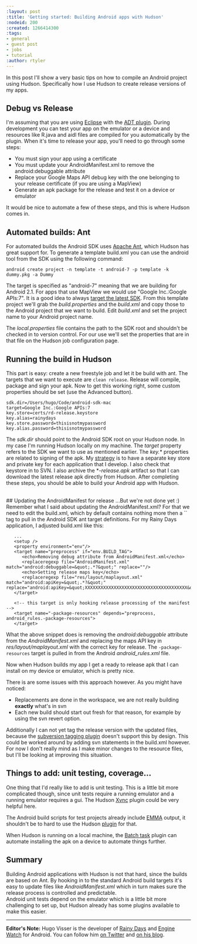 ```yaml
---
:layout: post
:title: 'Getting started: Building Android apps with Hudson'
:nodeid: 200
:created: 1266414300
:tags:
- general
- guest post
- jobs
- tutorial
:author: rtyler
---
```

In this post I'll show a very basic tips on how to compile an Android project using Hudson. Specifically how  I use Hudson to create release versions of my apps.

Debug vs Release
----------------
I'm assuming that you are using <a id="aptureLink_s44SkgAX9H" href="https://en.wikipedia.org/wiki/Eclipse%20%28software%29">Eclipse</a> with the <a id="aptureLink_MtfIHO5Nxu" href="https://developer.android.com/guide/developing/tools/adt.html">ADT plugin</a>. During development you can test your app on the emulator or a device and resources like R.java and aidl files are compiled for you automatically by the plugin. When it's time to release your app, you'll need to go through some steps:

* You must sign your app using a certificate
* You must update your AndroidManifest.xml to remove the android:debuggable attribute
* Replace your Google Maps API debug key with the one belonging to your release certificate (if you are using a MapView)
* Generate an apk package for the release and test it on a device or emulator

It would be nice to automate a few of these steps, and this is where Hudson comes in.

Automated builds: Ant
---------------------
For automated builds the Android SDK uses <a id="aptureLink_THdW39aNW6" href="https://en.wikipedia.org/wiki/Apache%20Ant">Apache Ant</a>, which Hudson has great support for. To generate a template build.xml you can use the android tool from the SDK using the following command:

```
android create project -n template -t android-7 -p template -k dummy.pkg -a Dummy
```

The target is specified as "android-7" meaning that we are building for Android 2.1. For apps that use MapView we would use "Google Inc.:Google APIs:7". It is a good idea to always [target the latest SDK](https://d.android.com/guide/practices/screens_support.html#strategies). From this template project we'll grab the *build.properties* and the *build.xml* and copy those to the Android project that we want to build. Edit *build.xml* and set the project name to your Android project name. 

The *local.properties* file contains the path to the SDK root and shouldn't be checked in to version control. For our use we'll set the properties that are in that file on the Hudson job configuration page.

## Running the build in Hudson
This part is easy: create a new freestyle job and let it be build with ant. The targets that we want to execute are `clean release`. Release will compile, package and sign your apk. Now to get this working right, some custom properties should be set (use the Advanced button).

```
sdk.dir=/Users/hugo/Code/android-sdk-mac
target=Google Inc.:Google APIs:7
key.store=certs/rd-release.keystore
key.alias=rainydays
key.store.password=thisisnotmypassword
key.alias.password=thisisnotmypassword
```

The *sdk.dir* should point to the Android SDK root on your Hudson node. In my case I'm running Hudson locally on my machine.  The *target* property refers to the SDK we want to use as mentioned earlier.  The *key.** properties are related to signing of the apk. My [strategy](https://d.android.com/guide/publishing/app-signing.html#strategies) is to have a separate key store and private key for each application that I develop. I also check that keystore in to SVN. I also archive the **-release.apk* artifact so that I can download the latest release apk directly from Hudson.  After completing these steps, you should be able to build your Android app with Hudson. 

<br clear="all"/>
## Updating the AndroidManifest for release
...But we're not done yet :) Remember what I said about updating the AndroidManifest.xml? For that we need to edit the build.xml, which by default contains nothing more then a `<setup/>` tag to pull in the Android SDK ant target definitions. For my Rainy Days application, I adjusted build.xml like this:

```
   ...
   <setup />	
   <property environment="env"/>
   <target name="preprocess" if="env.BUILD_TAG">
      <echo>Removing debug attribute from AndroidManifest.xml</echo>
      <replaceregexp file="AndroidManifest.xml" match="android:debuggable=&quot;.*?&quot;" replace=""/>
      <echo>Setting release maps key</echo>
      <replaceregexp file="res/layout/maplayout.xml" match="android:apiKey=&quot;.*?&quot;" replace="android:apiKey=&quot;XXXXXXXXXXXXXXXXXXXXXXXXXXXXXXXXXXXXXXX&quot;"/>			
   </target>
	
   <!-- this target is only hooking release processing of the manifest -->
   <target name="-package-resources" depends="preprocess, android_rules.-package-resources">
   </target>
```

What the above snippet does is removing the *android:debuggable* attribute from the *AndroidManifest.xml* and replacing the maps API key in *res/layout/maplayout.xml* with the correct key for release. The `-package-resources` target is pulled in from the Android *android_rules.xml* file.

Now when Hudson builds my app I get a ready to release apk that I can install on my device or emulator, which is pretty nice.

There is are some issues with this approach however. As you might have noticed:

* Replacements are done in the workspace, we are not really building __exactly__ what's in svn
* Each new build should start out fresh for that reason, for example by using the svn revert option.

Additionally I can not yet tag the release version with the updated files, because the [subversion tagging plugin](https://plugins.jenkins.io/subversion-tagging) doesn't support this by design. This could be worked around by adding svn statements in the build.xml however.  For now I don't really mind as I make minor changes to the resource files, but I'll be looking at improving this situation.

## Things to add: unit testing, coverage...
One thing that I'd really like to add is unit testing. This is a little bit more complicated though, since unit tests require a running emulator and a running emulator requires a gui. The Hudson [Xvnc](https://plugins.jenkins.io/xvnc) plugin could be very helpful here.

The Android build scripts for test projects already include [EMMA](http://emma.sourceforge.net/) output, it shouldn't be to hard to use the Hudson [plugin](https://plugins.jenkins.io/emma) for that.

When Hudson is running on a local machine, the [Batch task](https://plugins.jenkins.io/batch-task) plugin can automate installing the apk on a device to automate things further.

## Summary
Building Android applications with Hudson is not that hard, since the builds are based on Ant. By hooking in to the standard Android build targets it's easy to update files like *AndroidManifest.xml* which in turn makes sure the release process is controlled and predictable.  
Android unit tests depend on the emulator which is a little bit more challenging to set up, but Hudson already has some plugins available to make this easier.

----
**Editor's Note:** Hugo Visser is the developer of [Rainy Days](https://code.neenbedankt.com/my-first-published-android-app-rainy-days) and [Engine Watch](https://code.neenbedankt.com/monitor-your-app-engine-application-from-your-pocket-with-engine-watch-for-android/) for Android. You can
follow him [on Twitter](https://twitter.com/botteaap) and [on his blog](https://code.neenbedankt.com).
<!--break-->

